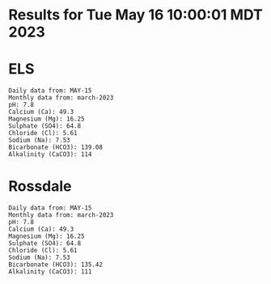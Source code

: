 # Results for Tue May 16 10:00:01 MDT 2023
# ELS
```
Daily data from: MAY-15
Monthly data from: march-2023
pH: 7.8
Calcium (Ca): 49.3
Magnesium (Mg): 16.25
Sulphate (SO4): 64.8
Chloride (Cl): 5.61
Sodium (Na): 7.53
Bicarbonate (HCO3): 139.08
Alkalinity (CaCO3): 114
```
# Rossdale
```
Daily data from: MAY-15
Monthly data from: march-2023
pH: 7.8
Calcium (Ca): 49.3
Magnesium (Mg): 16.25
Sulphate (SO4): 64.8
Chloride (Cl): 5.61
Sodium (Na): 7.53
Bicarbonate (HCO3): 135.42
Alkalinity (CaCO3): 111
```
